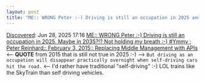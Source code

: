```yaml
---
layout: post
title: "ME:: WRONG Peter :-) Driving is still an occupation in 2025 and self driving cars don't work in 2025 even though they were predicted in 2025. Maybe in 2035?!? Not holding my breath :-) #Ymmv ; Peter Reinhard:: February 3, 2015:: Replacing Middle Management with APIs"
---
```

[Discovered](http://rolandtanglao.com/2020/07/29/p1-blogthis-checkvist-list-links-to-blog/): Jun 28, 2025 17:16 [ME:: WRONG Peter :-) Driving is still an occupation in 2025. Maybe in 2035?!? Not holding my breath :-) #Ymmv ; Peter Reinhard:: February 3, 2015:: Replacing Middle Management with APIs](https://rein.pk/replacing-middle-management-with-apis) <-- **QUOTE** from 2015 that is still not true in 2025 :-) --> `But driving as an occupation will disappear practically overnight when self-driving cars hit the road.` <-- I'd rather have traditional "self-driving" :-) LOL trains like the SkyTrain than self driving vehicles.

